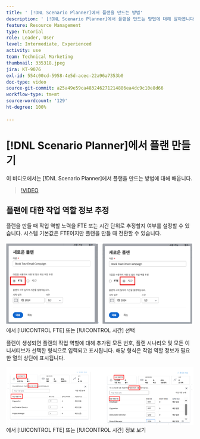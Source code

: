 ```yaml
---
title: ' [!DNL Scenario Planner]에서 플랜을 만드는 방법'
description: ' [!DNL Scenario Planner]에서 플랜을 만드는 방법에 대해 알아봅니다.'
feature: Resource Management
type: Tutorial
role: Leader, User
level: Intermediate, Experienced
activity: use
team: Technical Marketing
thumbnail: 335318.jpeg
jira: KT-9076
exl-id: 554c00cd-5958-4e5d-acec-22a96a7353b0
doc-type: video
source-git-commit: a25a49e59ca483246271214886ea4dc9c10e8d66
workflow-type: tm+mt
source-wordcount: '129'
ht-degree: 100%

---
```


# [!DNL Scenario Planner]에서 플랜 만들기

이 비디오에서는 [!DNL Scenario Planner]에서 플랜을 만드는 방법에 대해 배웁니다.

>[!VIDEO](https://video.tv.adobe.com/v/335318/?quality=12&learn=on)

## 플랜에 대한 작업 역할 정보 추정

플랜을 만들 때 작업 역할 노력을 FTE 또는 시간 단위로 추정할지 여부를 설정할 수 있습니다. 시스템 기본값은 FTE이지만 플랜을 만들 때 전환할 수 있습니다.

![[!UICONTROL 새 플랜] 창](assets/scenario-planner-1.png)에서 [!UICONTROL FTE] 또는 [!UICONTROL 시간] 선택

플랜이 생성되면 플랜의 작업 역할에 대해 추가된 모든 번호, 플랜 시나리오 및 모든 이니셔티브가 선택한 형식으로 입력되고 표시됩니다. 해당 형식은 작업 역할 정보가 필요한 열의 상단에 표시됩니다.

![[!DNL Scenario Planner]](assets/scenario-planner-2.png)에서 [!UICONTROL FTE] 또는 [!UICONTROL 시간] 정보 보기
